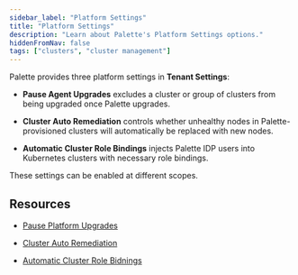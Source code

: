 ```yaml
---
sidebar_label: "Platform Settings"
title: "Platform Settings"
description: "Learn about Palette's Platform Settings options."
hiddenFromNav: false
tags: ["clusters", "cluster management"]
---
```


Palette provides three platform settings in **Tenant Settings**:

- **Pause Agent Upgrades** excludes a cluster or group of clusters from being upgraded once Palette upgrades.

- **Cluster Auto Remediation** controls whether unhealthy nodes in Palette-provisioned clusters will automatically be
  replaced with new nodes.

- **Automatic Cluster Role Bindings** injects Palette IDP users into Kubernetes clusters with necessary role bindings.   

These settings can be enabled at different scopes.

## Resources

- [Pause Platform Upgrades](./pause-platform-upgrades.md)

- [Cluster Auto Remediation](./cluster-auto-remediation.md)

- [Automatic Cluster Role Bidnings](./cluster-auto-rbac.md)
